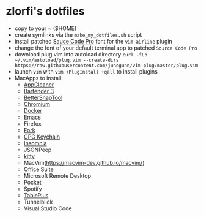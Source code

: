 zlorfi's dotfiles
=================

* copy to your ~ ($HOME)
* create symlinks via the `make_my_dotfiles.sh` script
* install patched [Sauce Code Pro](https://github.com/ryanoasis/nerd-fonts/blob/master/patched-fonts/SourceCodePro/Regular/complete/Sauce%20Code%20Pro%20Nerd%20Font%20Complete%20Mono.ttf) font for the `vim-airline` plugin
* change the font of your default terminal app to patched `Source Code Pro`
* download plug.vim into autoload directory `curl -fLo ~/.vim/autoload/plug.vim --create-dirs https://raw.githubusercontent.com/junegunn/vim-plug/master/plug.vim`
* launch `vim` with `vim +PlugInstall +qall` to install plugins
* MacApps to install:
  * [AppCleaner](https://freemacsoft.net/appcleaner/)
  * [Bartender 3](https://www.macbartender.com)
  * [BetterSnapTool](AppStore)
  * [Chromium](https://download-chromium.appspot.com)
  * [Docker](https://www.docker.com/products/docker-desktop)
  * [Emacs](https://emacsformacosx.com)
  * Firefox
  * [Fork](https://git-fork.com)
  * [GPG Keychain](https://gpgtools.org)
  * [Insomnia](https://insomnia.rest)
  * JSONPeep
  * [kitty](https://sw.kovidgoyal.net/kitty/binary.html)
  * MacVim(https://macvim-dev.github.io/macvim/)
  * Office Suite
  * Microsoft Remote Desktop
  * Pocket
  * Spotify
  * [TablePlus](https://tableplus.com/download)
  * Tunnelblick
  * Visual Studio Code
